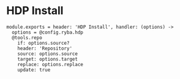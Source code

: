 
# HDP Install

    module.exports = header: 'HDP Install', handler: (options) ->
      options = @config.ryba.hdp
      @tools.repo
        if: options.source?
        header: 'Repository'
        source: options.source
        target: options.target
        replace: options.replace
        update: true
